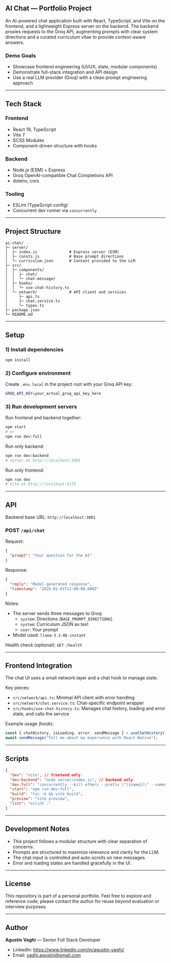 ## AI Chat — Portfolio Project

An AI-powered chat application built with React, TypeScript, and Vite on the frontend, and a lightweight Express server on the backend. The backend proxies requests to the Groq API, augmenting prompts with clear system directions and a curated curriculum vitae to provide context-aware answers.

### Demo Goals

- Showcase frontend engineering (UI/UX, state, modular components)
- Demonstrate full-stack integration and API design
- Use a real LLM provider (Groq) with a clean prompt engineering approach

---

## Tech Stack

### Frontend

- React 19, TypeScript
- Vite 7
- SCSS Modules
- Component-driven structure with hooks

### Backend

- Node.js (ESM) + Express
- Groq OpenAI-compatible Chat Completions API
- dotenv, cors

### Tooling

- ESLint (TypeScript config)
- Concurrent dev runner via `concurrently`

---

## Project Structure

```text
ai-chat/
├─ server/
│  ├─ index.js              # Express server (ESM)
│  ├─ consts.js             # Base prompt directions
│  └─ curriculum.json       # Context provided to the LLM
├─ src/
│  ├─ components/
│  │  ├─ chat/
│  │  └─ chat-message/
│  ├─ hooks/
│  │  └─ use-chat-history.ts
│  └─ network/              # API client and services
│     ├─ api.ts
│     ├─ chat.service.ts
│     └─ types.ts
├─ package.json
└─ README.md
```

---

## Setup

### 1) Install dependencies

```bash
npm install
```

### 2) Configure environment

Create `.env.local` in the project root with your Groq API key:

```bash
GROQ_API_KEY=your_actual_groq_api_key_here
```

### 3) Run development servers

Run frontend and backend together:

```bash
npm start
# or
npm run dev:full
```

Run only backend:

```bash
npm run dev:backend
# server at http://localhost:3001
```

Run only frontend:

```bash
npm run dev
# Vite at http://localhost:5173
```

---

## API

Backend base URL: `http://localhost:3001`

### POST `/api/chat`

Request:

```json
{
  "prompt": "Your question for the AI"
}
```

Response:

```json
{
  "reply": "Model-generated response",
  "timestamp": "2025-01-01T12:00:00.000Z"
}
```

Notes:

- The server sends three messages to Groq:
  - `system`: Directions (`BASE_PROMPT_DIRECTIONS`)
  - `system`: Curriculum JSON as text
  - `user`: Your prompt
- Model used: `llama-3.1-8b-instant`

Health check (optional): `GET /health`

---

## Frontend Integration

The chat UI uses a small network layer and a chat hook to manage state.

Key pieces:

- `src/network/api.ts`: Minimal API client with error handling
- `src/network/chat.service.ts`: Chat-specific endpoint wrapper
- `src/hooks/use-chat-history.ts`: Manages chat history, loading and error state, and calls the service

Example usage (hook):

```ts
const { chatHistory, isLoading, error, sendMessage } = useChatHistory();
await sendMessage("Tell me about my experience with React Native");
```

---

## Scripts

```json
{
  "dev": "vite", // frontend only
  "dev:backend": "node server/index.js", // backend only
  "dev:full": "concurrently --kill-others --prefix \"[{name}]\" --names \"backend,frontend\" \"npm run dev:backend\" \"npm run dev\"",
  "start": "npm run dev:full",
  "build": "tsc -b && vite build",
  "preview": "vite preview",
  "lint": "eslint ."
}
```

---

## Development Notes

- This project follows a modular structure with clear separation of concerns.
- Prompts are structured to maximize relevance and clarity for the LLM.
- The chat input is controlled and auto-scrolls on new messages.
- Error and loading states are handled gracefully in the UI.

---

## License

This repository is part of a personal portfolio. Feel free to explore and reference code; please contact the author for reuse beyond evaluation or interview purposes.

---

## Author

**Agustín Vaghi** — Senior Full Stack Developer

- LinkedIn: https://www.linkedin.com/in/agustin-vaghi/
- Email: vaghi.agustin@gmail.com
